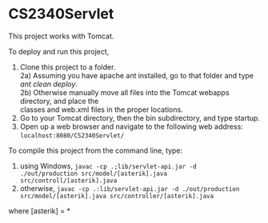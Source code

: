 CS2340Servlet
=============

This project works with Tomcat.

To deploy and run this project,<br />
  1) Clone this project to a folder.<br />
  2a) Assuming you have apache ant installed, go to that folder and type <em>ant clean deploy</em>.<br />
  2b) Otherwise manually move all files into the Tomcat webapps directory, and place the<br />
      classes and web.xml files in the proper locations.<br />
  3) Go to your Tomcat directory, then the bin subdirectory, and type startup.<br />
  4) Open up a web browser and navigate to the following web address:<br />
      <code>localhost:8080/CS2340Servlet/</code>
      
To compile this project from the command line, type:<br />
  1) using Windows, <code>javac -cp .;lib/servlet-api.jar -d ./out/production src/model/[asterik].java src/controll/[asterik].java</code><br />
  2) otherwise, <code>javac -cp .:lib/servlet-api.jar -d ./out/production src/model/[asterik].java src/controller/[asterik].java</code><br />
  
  where [asterik] = *
